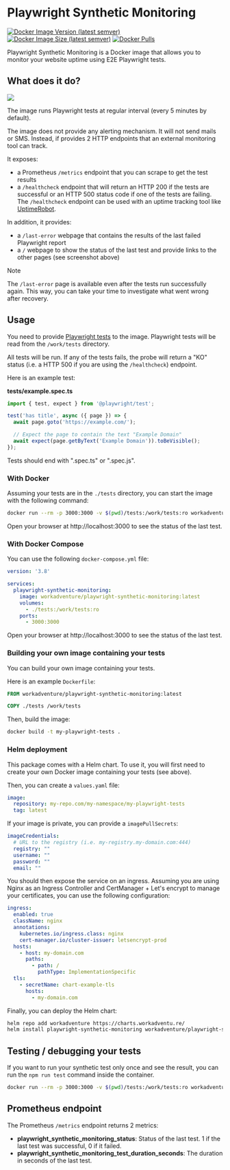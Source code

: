 # Playwright Synthetic Monitoring

[![Docker Image Version (latest semver)](https://img.shields.io/docker/v/workadventure/playwright-synthetic-monitoring?sort=semver)](https://hub.docker.com/r/workadventure/playwright-synthetic-monitoring)
[![Docker Image Size (latest semver)](https://img.shields.io/docker/image-size/workadventure/playwright-synthetic-monitoring?sort=semver)](https://hub.docker.com/r/workadventure/playwright-synthetic-monitoring)
[![Docker Pulls](https://img.shields.io/docker/pulls/workadventure/playwright-synthetic-monitoring)](https://hub.docker.com/r/workadventure/playwright-synthetic-monitoring)

Playwright Synthetic Monitoring is a Docker image that allows you to monitor your website uptime using E2E Playwright tests.

## What does it do?

![](screenshot.png)

The image runs Playwright tests at regular interval (every 5 minutes by default).

The image does not provide any alerting mechanism. It will not send mails or SMS. Instead,
if provides 2 HTTP endpoints that an external monitoring tool can track.

It exposes:

- a Prometheus `/metrics` endpoint that you can scrape to get the test results
- a `/healthcheck` endpoint that will return an HTTP 200 if the tests are successful or an HTTP 500 status code if one of the tests are failing. The `/healthcheck` endpoint can be used with an uptime tracking tool like [UptimeRobot](https://uptimerobot.com).

In addition, it provides:

- a `/last-error` webpage that contains the results of the last failed Playwright report
- a `/` webpage to show the status of the last test and provide links to the other pages (see screenshot above)

> [!NOTE]  
> The `/last-error` page is available even after the tests run successfully again. This way, you can take your time
> to investigate what went wrong after recovery.


## Usage

You need to provide [Playwright tests](https://playwright.dev/docs/writing-tests) to the image.
Playwright tests will be read from the `/work/tests` directory.

All tests will be run. If any of the tests fails, the probe will return a "KO" status (i.e. a HTTP 500 if you are using
the `/healthcheck`) endpoint.

Here is an example test:

**tests/example.spec.ts**
```typescript
import { test, expect } from '@playwright/test';

test('has title', async ({ page }) => {
  await page.goto('https://example.com/');

  // Expect the page to contain the text "Example Domain"
  await expect(page.getByText('Example Domain')).toBeVisible();
});
```

Tests should end with ".spec.ts" or ".spec.js".

### With Docker

Assuming your tests are in the `./tests` directory, you can start the image with the following command:

```bash
docker run --rm -p 3000:3000 -v $(pwd)/tests:/work/tests:ro workadventure/playwright-synthetic-monitoring:latest
```

Open your browser at http://localhost:3000 to see the status of the last test.

### With Docker Compose

You can use the following `docker-compose.yml` file:

```yaml
version: '3.8'

services:
  playwright-synthetic-monitoring:
    image: workadventure/playwright-synthetic-monitoring:latest
    volumes:
      - ./tests:/work/tests:ro
    ports:
      - 3000:3000
```

Open your browser at http://localhost:3000 to see the status of the last test.

### Building your own image containing your tests

You can build your own image containing your tests.

Here is an example `Dockerfile`:

```Dockerfile
FROM workadventure/playwright-synthetic-monitoring:latest

COPY ./tests /work/tests
```

Then, build the image:

```bash
docker build -t my-playwright-tests .
```

### Helm deployment

This package comes with a Helm chart.
To use it, you will first need to create your own Docker image containing your tests (see above).

Then, you can create a `values.yaml` file:

```yaml
image:
  repository: my-repo.com/my-namespace/my-playwright-tests
  tag: latest
```

If your image is private, you can provide a `imagePullSecrets`:

```yaml
imageCredentials:
  # URL to the registry (i.e. my-registry.my-domain.com:444)
  registry: ""
  username: ""
  password: ""
  email: ""
```

You should then expose the service on an ingress.
Assuming you are using Nginx as an Ingress Controller and CertManager + Let's encrypt to manage your certificates, 
you can use the following configuration:

```yaml
ingress:
  enabled: true
  className: nginx
  annotations:
    kubernetes.io/ingress.class: nginx
    cert-manager.io/cluster-issuer: letsencrypt-prod
  hosts:
    - host: my-domain.com
      paths:
        - path: /
          pathType: ImplementationSpecific
  tls:
    - secretName: chart-example-tls
      hosts:
        - my-domain.com
```

Finally, you can deploy the Helm chart:

```bash
helm repo add workadventure https://charts.workadventu.re/
helm install playwright-synthetic-monitoring workadventure/playwright-synthetic-monitoring
```


## Testing / debugging your tests

If you want to run your synthetic test only once and see the result, you can run the `npm run test` command inside the container.

```bash
docker run --rm -p 3000:3000 -v $(pwd)/tests:/work/tests:ro workadventure/playwright-synthetic-monitoring:latest npm run test
```

## Prometheus endpoint

The Prometheus `/metrics` endpoint returns 2 metrics:

- **playwright_synthetic_monitoring_status**: Status of the last test. 1 if the last test was successful, 0 if it failed.
- **playwright_synthetic_monitoring_test_duration_seconds**: The duration in seconds of the last test.
